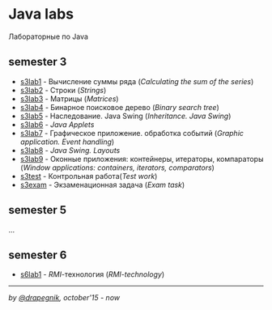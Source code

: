 # Java labs
Лабораторные по Java

## semester 3
* [s3lab1](https://github.com/Drapegnik/bsu/tree/master/programming/java/sem3/lab1) - Вычисление суммы ряда (*Calculating the sum of the series*)
* [s3lab2](https://github.com/Drapegnik/bsu/tree/master/programming/java/sem3/lab2) - Строки (*Strings*)
* [s3lab3](https://github.com/Drapegnik/bsu/tree/master/programming/java/sem3/lab3) - Матрицы (*Matrices*)
* [s3lab4](https://github.com/Drapegnik/BST) - Бинарное поисковое дерево (*Binary search tree*)
* [s3lab5](https://github.com/Drapegnik/bsu/tree/master/programming/java/sem3/lab5) - Наследование. Java Swing (*Inheritance. Java Swing*)
* [s3lab6](https://github.com/Drapegnik/bsu/tree/master/programming/java/sem3/lab6) - *Java Applets*
* [s3lab7](https://github.com/Drapegnik/bsu/tree/master/programming/java/sem3/lab7) - Графическое приложение. обработка событий (*Graphic application. Event handling*)
* [s3lab8](https://github.com/Drapegnik/bsu/tree/master/programming/java/sem3/lab8) - *Java Swing. Layouts*
* [s3lab9](https://github.com/Drapegnik/bsu/tree/master/programming/java/sem3/lab9) - Оконные приложения: контейнеры, итераторы, компараторы (*Window applications: containers, iterators, comparators*)
* [s3test](https://github.com/Drapegnik/bsu/tree/master/programming/java/sem3/test) - Контрольная работа(*Test work*)
* [s3exam](https://github.com/Drapegnik/bsu/tree/master/programming/java/sem3/exam) - Экзаменационная задача (*Exam task*)

## semester 5
...

## semester 6
* [s6lab1](https://github.com/Drapegnik/bsu/tree/master/programming/java/sem6/lab1) - *RMI*-технология (*RMI-technology*)

***

*by [@drapegnik](https://github.com/Drapegnik), october'15 - now*
